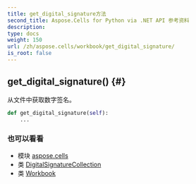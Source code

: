 ```yaml
---
title: get_digital_signature方法
second_title: Aspose.Cells for Python via .NET API 参考资料
description:
type: docs
weight: 150
url: /zh/aspose.cells/workbook/get_digital_signature/
is_root: false
---
```

##  get_digital_signature() {#}
从文件中获取数字签名。



```python
def get_digital_signature(self):
    ...
```





### 也可以看看
* 模块 [aspose.cells](../../)
* 类 [DigitalSignatureCollection](/cells/python-net/zh/aspose.cells.digitalsignatures/digitalsignaturecollection)
* 类 [Workbook](/cells/python-net/zh/aspose.cells/workbook)
